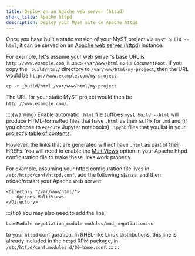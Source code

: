 ```yaml
---
title: Deploy on an Apache web server (httpd)
short_title: Apache httpd
description: Deploy your MyST site on Apache httpd
---
```


Once you have built a static version of your MyST project via `myst build --html`, it can be served on an [Apache web server (httpd)](https://httpd.apache.org) instance.

For example, let's assume your web server's base URL is `http://www.example.com`, it uses `/var/www/html` as its `DocumentRoot`. If you copy the `_build/html/` directory to `/var/www/html/my-project`, then the URL would be `http://www.example.com/my-project`:

```shell
cp -r _build/html /var/www/html/my-project
```

The URL for your static MyST project would then be `http://www.example.com/`.

::::{warning} Enable automatic `.html` file suffixes
`myst build --html` will produce HTML-formatted files that have `.html` as their suffix for `.md` and (if you choose to `execute` Jupyter notebooks) `.ipynb` files that you list in your project's [table of contents](table-of-contents.md).

However, the links that are generated will not have `.html` as part of their HREFs. You will need to enable the [MultiViews](https://httpd.apache.org/docs/2.4/content-negotiation.html#multiviews) option in your Apache httpd configuration file to make these links work properly.

For example, assuming your httpd configuration file lives in `/etc/httpd/conf/httpd.conf`, add the following stanza, and then reload/restart your Apache web server:

```
<Directory "/var/www/html/">
    Options MultiViews
</Directory>
```
:::{tip} 
You may also need to add the line: 

```
LoadModule negotiation_module modules/mod_negotiation.so
```
to your `httpd` configuration. In RHEL-like Linux distributions, this line is already included in the `httpd` RPM package, in `/etc/httpd/conf.modules.d/00-base.conf`.
:::
::::

